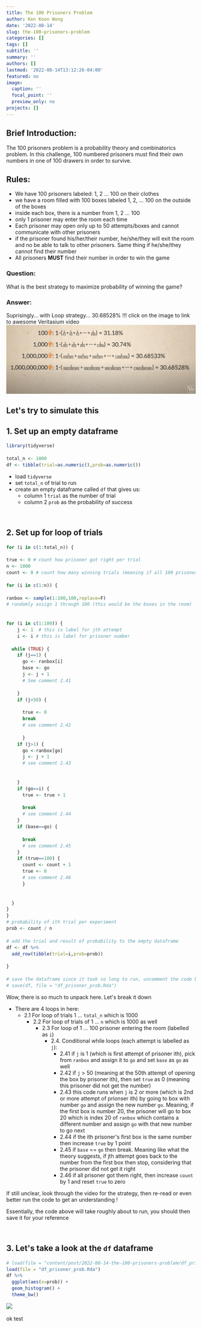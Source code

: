 ```yaml
---
title: The 100 Prisoners Problem
author: Ken Koon Wong
date: '2022-08-14'
slug: the-100-prisoners-problem
categories: []
tags: []
subtitle: ''
summary: ''
authors: []
lastmod: '2022-08-14T13:12:26-04:00'
featured: no
image:
  caption: ''
  focal_point: ''
  preview_only: no
projects: []
---
```


## **Brief Introduction:** 
The 100 prisoners problem is a probability theory and combinatorics problem. In this challenge, 100 numbered prisoners must find their own numbers in one of 100 drawers in order to survive. 

## **Rules:**
- We have 100 prisoners labeled: 1, 2 ... 100 on their clothes
- we have a room filled with 100 boxes labeled 1, 2, ... 100 on the outside of the boxes
- inside each box, there is a number from 1, 2 ... 100
- only 1 prisoner may enter the room each time
- Each prisoner may open only up to 50 attempts/boxes and cannot communicate with other prisoners
- if the prisoner found his/her/their number, he/she/they will exit the room and no be able to talk to other prisoners. Same thing if he/she/they cannot find their number
- All prisoners **MUST** find their number in order to win the game

### Question:
What is the best strategy to maximize probability of winning the game?

### Answer:
Suprisingly... with Loop strategy... 30.68528% !!!
click on the image to link to awesome Veritasium video 
[![](v_ans.jpg)](https://www.youtube.com/watch?v=iSNsgj1OCLA)


## **Let's try to simulate this**
## 1. Set up an empty dataframe

```r
library(tidyverse)

total_n <- 1000
df <- tibble(trial=as.numeric(),prob=as.numeric())
```
- load `tidyverse`
- set `total_n` of trial to run
- create an empty dataframe called `df` that gives us:
  - column 1 `trial` as the number of trial
  - column 2 `prob` as the probability of success
  
<br>


## 2. Set up for loop of trials

```r
for (i in c(1:total_n)) {

true <- 0 # count how prisoner got right per trial  
n <- 1000
count <- 0 # count how many winning trials (meaning if all 100 prisoners got the number right)

for (i in c(1:n)) {

ranbox <- sample(1:100,100,replace=F) 
# randomly assign 1 through 100 (this would be the boxes in the room)


for (i in c(1:100)) {     
    j <- 1  # this is label for jth attempt
    i <- i # this is label for prisoner number  

  while (TRUE) {
    if (j==1) {   
      go <- ranbox[i]
      base <- go
      j <- j + 1
      # See comment 2.41
      
    }
    if (j>50) { 
      
      true <- 0 
      break
      # see comment 2.42
      
      }
    if (j>1) {
      go <-ranbox[go]
      j <- j + 1
      # see comment 2.43
      
      
    }
    if (go==i) {
      true <- true + 1

      break
      # see comment 2.44
    }
    if (base==go) { 

      break
      # see comment 2.45
    }
    if (true==100) { 
      count <- count + 1
      true <- 0
      # see comment 2.46
      }
  
    
  }
}
} 
# probability of ith trial per experiment
prob <- count / n 

# add the trial and result of probability to the empty dataframe
df <- df %>%
  add_row(tibble(trial=i,prob=prob))

}

# save the dataframe since it took so long to run, uncomment the code below
# save(df, file = "df_prisoner_prob.Rda")
```
Wow, there is so much to unpack here. Let's break it down
- There are 4 loops in here:
  - 2.1 For loop of trials 1 ... `total_n` which is 1000
    - 2.2 For loop of trials of 1 ... `n` which is 1000 as well
      - 2.3 For loop of 1 ... 100 prisoner entering the room (labelled as `i`)
        - 2.4. Conditional while loops (each attempt is labelled as `j`):
          - 2.41 if `j` is 1 (which is first attempt of prisoner ith), pick from `ranbox` and assign it to `go` and set `base` as `go` as well
          - 2.42 if `j` > 50 (meaning at the 50th attempt of opening the box by prisoner ith), then set `true` as 0 (meaning this prisoner did not get the number)
          - 2.43 this code runs when `j` is 2 or more (which is 2nd or more attempt of prionser ith) by going to box with number `go` and assign the new number `go`. Meaning, if the first box is number 20, the prisoner will go to box 20 which is index 20 of `ranbox` which contains a different number and assign `go` with that new number to go next
          - 2.44 if the ith prisoner's first box is the same number then increase `true` by 1 point
          - 2.45 if `base` == `go` then break. Meaning like what the theory suggests, if jth attempt goes back to the number from the first box then stop, considering that the prisoner did not get it right
          - 2.46 if all prisoner got them right, then increase `count` by 1 and reset `true` to zero
          
If still unclear, look through the video for the strategy, then re-read or even better run the code to get an understanding !

Essentially, the code above will take roughly about to run, you should then save it for your reference

<br>

## 3. Let's take a look at the `df` dataframe

```r
# load(file = "content/post/2022-08-14-the-100-prisoners-problem/df_prisoner_prob.Rda")
load(file = "df_prisoner_prob.Rda")
df %>%
  ggplot(aes(x=prob)) +
  geom_histogram() +
  theme_bw()
```

<img src="{{< blogdown/postref >}}index_files/figure-html/unnamed-chunk-3-1.png" width="672" />

ok test
